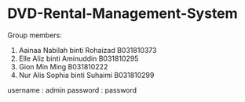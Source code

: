 # DVD-Rental-Management-System

Group members:
1) Aainaa Nabilah binti Rohaizad 	B031810373
2) Elle Aliz binti Aminuddin		B031810295
3) Gion Min Ming			B031810222
4) Nur Alis Sophia binti Suhaimi 	B031810299

username : admin
password : password
